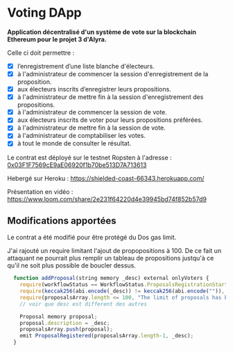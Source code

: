 # Voting DApp
**Application décentralisé d'un système de vote sur la blockchain Ethereum pour le projet 3 d'Alyra.**

Celle ci doit permettre :
- [x] l’enregistrement d’une liste blanche d'électeurs. 
- [x] à l'administrateur de commencer la session d'enregistrement de la proposition.
- [x] aux électeurs inscrits d’enregistrer leurs propositions.
- [x] à l'administrateur de mettre fin à la session d'enregistrement des propositions.
- [x] à l'administrateur de commencer la session de vote.
- [x] aux électeurs inscrits de voter pour leurs propositions préférées.
- [x] à l'administrateur de mettre fin à la session de vote.
- [x] à l'administrateur de comptabiliser les votes.
- [x] à tout le monde de consulter le résultat.

Le contrat est déployé sur le testnet Ropsten à l'adresse : [0x03F1F7569cE9aE06920f1b70be513D7A713613](https://ropsten.etherscan.io/address/0x03F1F7569cE9aE06920f1b70be513D7A71361334)

Hebergé sur Heroku : https://shielded-coast-66343.herokuapp.com/

Présentation en vidéo : https://www.loom.com/share/2e231f64220d4e39945bd74f852b57d9

## Modifications apportées
Le contrat a été modifié pour être protégé du Dos gas limit.

J'ai rajouté un require limitant l'ajout de propopositions à 100. De ce fait un attaquant ne pourrait plus remplir un tableau de propositions justqu'à ce qu'il ne soit plus possible de boucler dessus.
```javascript
  function addProposal(string memory _desc) external onlyVoters {
    require(workflowStatus == WorkflowStatus.ProposalsRegistrationStarted, 'Proposals are not allowed yet');
    require(keccak256(abi.encode(_desc)) != keccak256(abi.encode("")), 'Vous ne pouvez pas ne rien proposer'); // facultatif
    require(proposalsArray.length <= 100, "The limit of proposals has been reached"); // Dos protection
    // voir que desc est different des autres

    Proposal memory proposal;
    proposal.description = _desc;
    proposalsArray.push(proposal);
    emit ProposalRegistered(proposalsArray.length-1, _desc);
  }

```